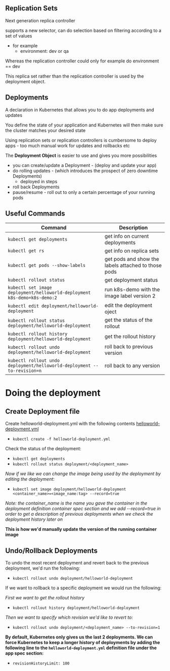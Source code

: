 ## Replication Sets

Next generation replica controller

supports a new selector, can do selection based on filtering according to a set of values
  - for example
    - environment: dev or qa

Whereas the replication controller could only for example do environment == dev

This replica set rather than the replication controller is used by the deployment object.


## Deployments

A declaration in Kubernetes that allows you to do app deployments and updates

You define the state of your application and Kubernetes will then make sure the cluster matches your desired state

Using replication sets or replication controllers is cumbersome to deploy apps - too much manual work for updates and rollbacks etc

The **Deployment Object** is easier to use and gives you more possibilities

  - you can create/update a Deployment - (deploy and update your app)
  - do rolling updates - (which introduces the prospect of zero downtime Deployments)
    - deployed in steps
  - roll back Deployments
  - pause/resume - roll out to only a certain percentage of your running pods


## Useful Commands

|Command|Description|
|---|---|
|`kubectl get deployments`| get info on current deployments|
|`kubectl get rs` |get info on replica sets|
|`kubectl get pods --show-labels` |get pods and show the labels attached to those pods|
|`kubectl rollout status` |get deployment status|
|`kubectl set image deployment/helloworld-deployment k8s-demo=k8s-demo:2` |run k8s-demo with the image label version 2|
|`kubectl edit deployment/helloworld-deployment` |edit the deployment oject|
|`kubectl rollout status deployment/helloworld-deployment` |get the status of the rollout|
|`kubectl rollout history deployment/helloworld-deployment` |get the rollout history|
|`kubectl rollout undo deployment/helloworld-deployment` |roll back to previous version|
|`kubectl rollout undo deployment/helloworld-deployment --to-revision=n` |roll back to any version|

# Doing the deployment

## Create Deployment file

Create helloworld-deployment.yml with the following contents [helloworld-deployment.yml](./definitions/helloworld-deployment.yml)

  - `kubectl create -f helloworld-deployment.yml`

Check the status of the deployment:
  - `kubectl get deployments`
  - `kubectl rollout status deployment/<deployment_name>`


*Now if we like we can change the image being used by the deployment by editing the deployment:*

  - `kubectl set image deployment/helloworld-deployment <container_name>=<image_name:tag> --record=true`

  *Note: the container_name is the name you gave the container in the deployment definition container spec section and we add --record=true in order to get a description of previous deployments when we check the deployment history later on*

  **This is how we'd manually update the version of the running container image**

## Undo/Rollback Deployments

To undo the most recent deployment and revert back to the previous deployment, we'd run the following:

  - `kubectl rollout undo deployment/helloworld-deployment`

If we want to rollback to a specific deployment we would run the following:

*First we want to get the rollout history*
  - `kubectl rollout history deployment/helloworld-deployment`

*Then we want to specify which revision we'd like to revert to:*
  - `kubectl rollout undo deployment/<deployment_name> --to-revision=1`

**By default, Kubernetes only gives us the last 2 deployments. We can force Kubernetes to keep a longer history of deployments by adding the following line to the `helloworld-deployment.yml` definition file under the app spec section:**

  - `revisionHistoryLimit: 100`
